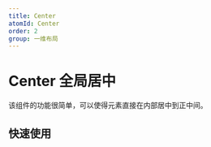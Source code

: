 ```yaml
---
title: Center
atomId: Center
order: 2
group: 一维布局
---
```


# Center 全局居中

该组件的功能很简单，可以使得元素直接在内部居中到正中间。

## 快速使用

<code src="../demos/Center.tsx"></code>

<API id="Center"></API>
